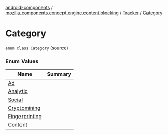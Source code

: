 [android-components](../../../index.md) / [mozilla.components.concept.engine.content.blocking](../../index.md) / [Tracker](../index.md) / [Category](./index.md)

# Category

`enum class Category` [(source)](https://github.com/mozilla-mobile/android-components/blob/master/components/concept/engine/src/main/java/mozilla/components/concept/engine/content/blocking/Tracker.kt#L13)

### Enum Values

| Name | Summary |
|---|---|
| [Ad](-ad.md) |  |
| [Analytic](-analytic.md) |  |
| [Social](-social.md) |  |
| [Cryptomining](-cryptomining.md) |  |
| [Fingerprinting](-fingerprinting.md) |  |
| [Content](-content.md) |  |
